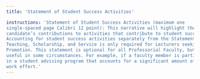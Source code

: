 ```yaml
---
title: 'Statement of Student Success Activities' 

instructions: 'Statement of Student Success Activities (maximum one
single-spaced page Calibri 12 point): This narrative will highlight the
candidate’s contributions to activities that contribute to student success.
Accounting for student success activities separately from the Statements of
Teaching, Scholarship, and Service is only required for Lecturers seeking
Promotion. This statement is optional for all Professorial Faculty, but may be
useful in some circumstances. For example, if a faculty member is participating
in a student advising program that accounts for a significant amount of their
work effort.'
---
```


